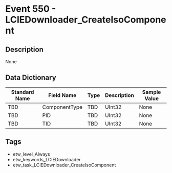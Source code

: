 # Event 550 - LCIEDownloader_CreateIsoComponent

## Description
None

## Data Dictionary
|Standard Name|Field Name|Type|Description|Sample Value|
|---|---|---|---|---|
|TBD|ComponentType|TBD|UInt32|None|None|
|TBD|PID|TBD|UInt32|None|None|
|TBD|TID|TBD|UInt32|None|None|

## Tags
* etw_level_Always
* etw_keywords_LCIEDownloader
* etw_task_LCIEDownloader_CreateIsoComponent